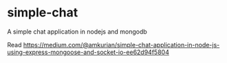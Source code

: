 # simple-chat
A simple chat application in nodejs and mongodb

Read
https://medium.com/@amkurian/simple-chat-application-in-node-js-using-express-mongoose-and-socket-io-ee62d94f5804
